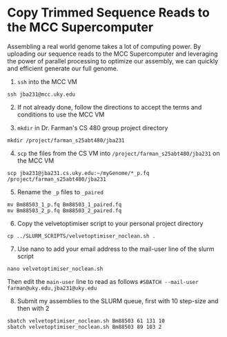 # Copy Trimmed Sequence Reads to the MCC Supercomputer

Assembling a real world genome takes a lot of computing power. By uploading our sequence reads to the MCC Supercomputer and leveraging the power of parallel processing to optimize our assembly, we can quickly and efficient generate our full genome.

1. `ssh` into the MCC VM

```ssh jba231@mcc.uky.edu```

2. If not already done, follow the directions to accept the terms and conditions to use the MCC VM

3. `mkdir` in Dr. Farman's CS 480 group project directory

```mkdir /project/farman_s25abt480/jba231```

4. `scp` the files from the CS VM into `/project/farman_s25abt480/jba231` on the MCC VM

```scp jba231@jba231.cs.uky.edu:~/myGenome/*_p.fq /project/farman_s25abt480/jba231```

5. Rename the `_p` files to `_paired`

```
mv Bm88503_1_p.fq Bm88503_1_paired.fq
mv Bm88503_2_p.fq Bm88503_2_paired.fq
```

6. Copy the velvetoptimiser script to your personal project directory

```cp ../SLURM_SCRIPTS/velvetoptimiser_noclean.sh .```

7. Use nano to add your email address to the mail-user line of the slurm script

```nano velvetoptimiser_noclean.sh```

Then edit the `main-user` line to read as follows `#SBATCH --mail-user farman@uky.edu,jba231@uky.edu`

8. Submit my assemblies to the SLURM queue, first with 10 step-size and then with 2

```
sbatch velvetoptimiser_noclean.sh Bm88503 61 131 10
sbatch velvetoptimiser_noclean.sh Bm88503 89 103 2
```
